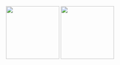 
<div align="center">
    <img height="142" src="https://github-readme-stats.vercel.app/api?username=synacktraa&count_private=true&theme=swift&cache_seconds=1800&border_radius=10&hide_rank=true"/>
    <img height="142" src="https://github-readme-stats.vercel.app/api/top-langs/?username=synacktraa&layout=compact&theme=swift&cache_seconds=1800&border_radius=10" />
    
</div>
